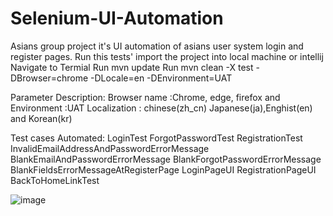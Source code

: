 # Selenium-UI-Automation
Asians group project
it's UI automation of asians user system login and register pages.
Run this tests'
import the project into local machine or intellij
Navigate to Termial
Run mvn update
Run mvn clean -X test -DBrowser=chrome -DLocale=en -DEnvironment=UAT

Parameter Description:
Browser name :Chrome, edge, firefox and 
Environment :UAT
Localization : chinese(zh_cn) Japanese(ja),Enghist(en) and Korean(kr)

Test cases Automated:
LoginTest
ForgotPasswordTest
RegistrationTest
InvalidEmailAddressAndPasswordErrorMessage
BlankEmailAndPasswordErrorMessage
BlankForgotPasswordErrorMessage
BlankFieldsErrorMessageAtRegisterPage
LoginPageUI
RegistrationPageUI
BackToHomeLinkTest


![image](https://user-images.githubusercontent.com/85384797/219946942-69f32bc1-bafb-4550-9d8b-c4e9938fd0cf.png)

